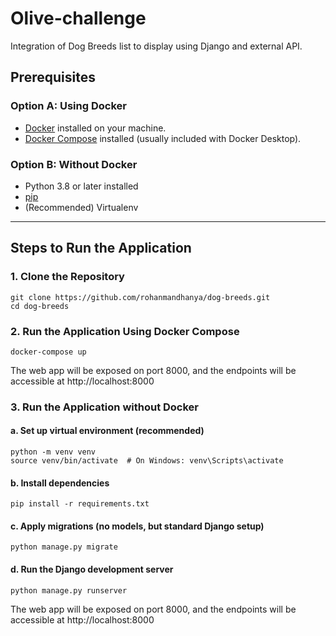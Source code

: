 # Olive-challenge

Integration of Dog Breeds list to display using Django and external API.

## Prerequisites

### Option A: Using Docker
- [Docker](https://docs.docker.com/get-docker/) installed on your machine.
- [Docker Compose](https://docs.docker.com/compose/install/) installed (usually included with Docker Desktop).

### Option B: Without Docker
- Python 3.8 or later installed
- [pip](https://pip.pypa.io/en/stable/installation/)
- (Recommended) Virtualenv

---

## Steps to Run the Application

### 1. Clone the Repository

```
git clone https://github.com/rohanmandhanya/dog-breeds.git
cd dog-breeds
```

### 2. Run the Application Using Docker Compose
```
docker-compose up
```
The web app will be exposed on port 8000, and the endpoints will be accessible at http://localhost:8000

### 3. Run the Application without Docker
#### a. Set up virtual environment (recommended)
```
python -m venv venv
source venv/bin/activate  # On Windows: venv\Scripts\activate
```

#### b. Install dependencies
```
pip install -r requirements.txt
```

#### c. Apply migrations (no models, but standard Django setup)
```
python manage.py migrate
```

#### d. Run the Django development server
```
python manage.py runserver
```

The web app will be exposed on port 8000, and the endpoints will be accessible at http://localhost:8000